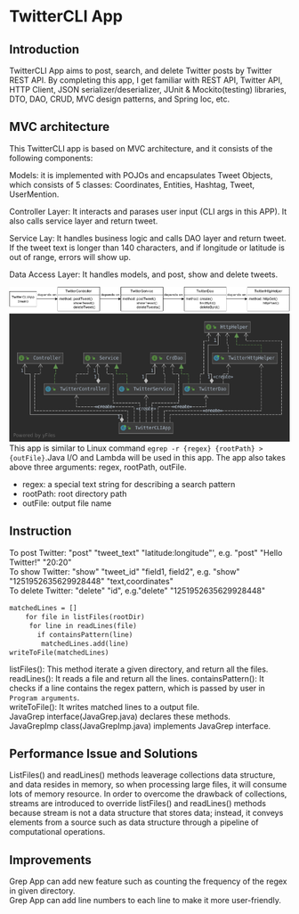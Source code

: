 # TwitterCLI App 

## Introduction
TwitterCLI App aims to post, search, and delete Twitter posts by Twitter REST API. By completing this app, I get familiar with REST API, Twitter API, HTTP Client, JSON serializer/deserializer, JUnit & Mockito(testing) libraries, DTO, DAO, CRUD, MVC design patterns, and Spring Ioc, etc.

## MVC architecture
This TwitterCLI app is based on MVC architecture, and it consists of the following components:

Models: it is implemented with POJOs and encapsulates Tweet Objects, which consists of 5 classes:
Coordinates, Entities, Hashtag, Tweet, UserMention.

Controller Layer: It interacts and parases user input (CLI args in this APP). It also calls service layer and return tweet.

Service Lay: It handles business logic and calls DAO layer and return tweet. If the tweet text is longer than 140 characters, and if longitude or latitude is out of range, errors will show up.

Data Access Layer: It handles models, and post, show and delete tweets.

![image](./asset/diagram.png)
![image](./asset/TwitterDao.png)
This app is similar to Linux command `egrep -r {regex} {rootPath} > {outFile}`.Java I/O and Lambda will be used in this app.
The app also takes above three arguments: regex, rootPath, outFile.
+ regex: a special text string for describing a search pattern
+ rootPath: root directory path
+ outFile: output file name

## Instruction
To post Twitter: "post" "tweet_text" "latitude:longitude"', e.g. "post" "Hello Twitter!" "20:20"\
To show Twitter: "show" "tweet_id" "field1, field2", e.g. "show" "1251952635629928448" "text,coordinates"\
To delete Twitter: "delete" "id", e.g."delete" "1251952635629928448"

```
matchedLines = []
    for file in listFiles(rootDir)
     for line in readLines(file)
       if containsPattern(line)
        matchedLines.add(line)
writeToFile(matchedLines)
```

listFiles(): This method iterate a given directory, and return all the files.\
readLines(): It reads a file and return all the lines.
containsPattern(): It checks if a line contains the regex pattern, which is passed by user in `Program arguments`.\
writeToFile(): It writes matched lines to a output file.\
JavaGrep interface(JavaGrep.java) declares these methods.\
JavaGrepImp class(JavaGrepImp.java) implements JavaGrep interface.

## Performance Issue and Solutions
ListFiles() and readLines() methods leaverage collections data structure, and data resides in memory, so when processing large files, it will consume lots of memory resource. In order to overcome the drawback of collections, streams are introduced to override listFiles() and readLines() methods because stream is not a data structure that stores data; instead, it conveys elements from a source such as data structure through a pipeline of computational operations.

## Improvements
Grep App can add new feature such as counting the frequency of the regex in given directory.\
Grep App can add line numbers to each line to make it more user-friendly.

